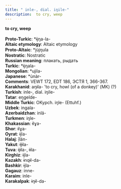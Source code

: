```yaml
---
title: " inle-, dial. iŋile-"
description:  to cry, weep
---
```

<p data-pagefind-weight="0.5">
<strong> to cry, weep</strong><br><br>
<strong>Proto-Turkic</strong>:  *ɨjŋa-la-<br>
<strong>Altaic etymology</strong>:  Altaic etymology<br>
<strong> Proto-Altaic</strong>:  *i̯ùjŋula<br>
<strong>Nostratic</strong>:  Nostratic<br>
<strong>Russian meaning</strong>:  плакать, рыдать<br>
<strong>Turkic</strong>:  *ɨjŋala-<br>
<strong>Mongolian</strong>:  *ujila-<br>
<strong>Japanese</strong>:  *ùnàr-<br>
<strong>Comments</strong>:  VEWT 172, EDT 186, ЭСТЯ 1, 366-367.<br>
<strong>Karakhanid</strong>:  aŋɨla- 'to cry, howl (of a donkey)' (МК) (?)<br>
<strong>Turkish</strong>:  inle-, dial. iŋile-<br>
<strong>Tatar</strong>:  eŋgelde-<br>
<strong>Middle Turkic</strong>:  OKypch. iŋle- (Ettuhf.)<br>
<strong>Uzbek</strong>:  ingala-<br>
<strong>Azerbaidzhan</strong>:  inlä-<br>
<strong>Turkmen</strong>:  iŋle-<br>
<strong>Khakassian</strong>:  ɨlɣa-<br>
<strong>Shor</strong>:  ɨlɣa-<br>
<strong>Oyrat</strong>:  ɨjla-<br>
<strong>Halaj</strong>:  ị̄län-<br>
<strong>Yakut</strong>:  ɨj̃ɨla-<br>
<strong>Tuva</strong>:  ɨjɨla-, ɨɨla-<br>
<strong>Kirghiz</strong>:  ɨjla-<br>
<strong>Kazakh</strong>:  ɨnqɨl-da-<br>
<strong>Bashkir</strong>:  ɨjla-<br>
<strong>Gagauz</strong>:  inne-<br>
<strong>Karaim</strong>:  inle-<br>
<strong>Karakalpak</strong>:  ɨŋɨl-da-<br>

</p>
